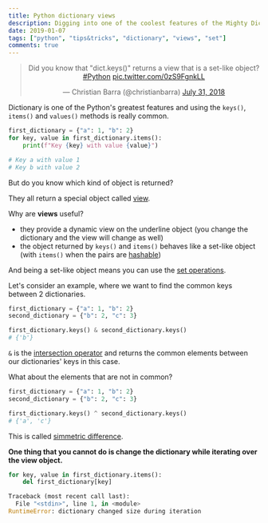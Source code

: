 ```yaml
---
title: Python dictionary views
description: Digging into one of the coolest features of the Mighty Dictionary
date: 2019-01-07
tags: ["python", "tips&tricks", "dictionary", "views", "set"]
comments: true
---
```


<center>
    <blockquote class="twitter-tweet" data-lang="en"><p lang="en" dir="ltr">Did you know that &quot;dict.keys()&quot; returns a view that is a set-like object? <a href="https://twitter.com/hashtag/Python?src=hash&amp;ref_src=twsrc%5Etfw">#Python</a> <a href="https://t.co/0zS9FgnkLL">pic.twitter.com/0zS9FgnkLL</a></p>&mdash; Christian Barra (@christianbarra) <a href="https://twitter.com/christianbarra/status/1024266442374557696?ref_src=twsrc%5Etfw">July 31, 2018</a>
    </blockquote>
    <script async src="https://platform.twitter.com/widgets.js" charset="utf-8"></script>
</center>

Dictionary is one of the Python's greatest features and using the `keys()`, `items()` and `values()` methods is really common.

```python
first_dictionary = {"a": 1, "b": 2}
for key, value in first_dictionary.items():
    print(f"Key {key} with value {value}")

# Key a with value 1
# Key b with value 2
```

But do you know which kind of object is returned?

They all return a special object called [view](https://docs.python.org/3/library/stdtypes.html#dictionary-view-objects).

Why are __views__ useful?

* they provide a dynamic view on the underline object (you change the dictionary and the view will change as well)
* the object returned by `keys()` and `items()` behaves like a set-like object (with `items()` when the pairs are [hashable](https://docs.python.org/3/glossary.html#term-hashable))

And being a set-like object means you can use the [set operations](https://docs.python.org/3.6/library/stdtypes.html#set-types-set-frozenset).

Let's consider an example, where we want to find the common keys between 2 dictionaries.

```python
first_dictionary = {"a": 1, "b": 2}
second_dictionary = {"b": 2, "c": 3}

first_dictionary.keys() & second_dictionary.keys()
# {'b'}
```

`&` is the [intersection operator](https://docs.python.org/3.6/library/stdtypes.html#frozenset.intersection) and returns the common elements between our dictionaries' keys in this case.

What about the elements that are not in common?

```python
first_dictionary = {"a": 1, "b": 2}
second_dictionary = {"b": 2, "c": 3}

first_dictionary.keys() ^ second_dictionary.keys()
# {'a', 'c'}
```

This is called [simmetric difference](https://docs.python.org/3.6/library/stdtypes.html#frozenset.symmetric_difference).

__One thing that you cannot do is change the dictionary while iterating over the view object.__

```python
for key, value in first_dictionary.items():
    del first_dictionary[key]

Traceback (most recent call last):
  File "<stdin>", line 1, in <module>
RuntimeError: dictionary changed size during iteration
```
